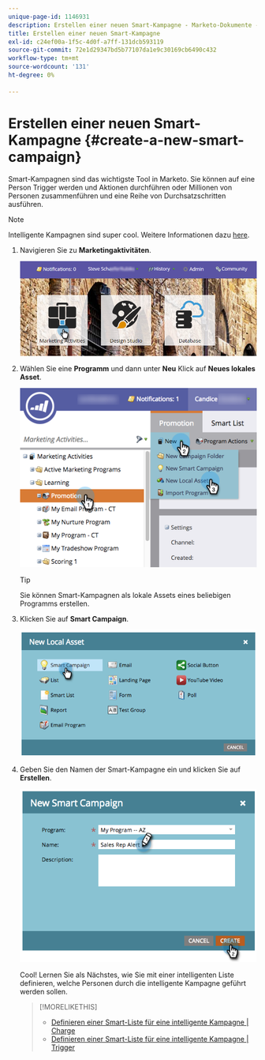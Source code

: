 ```yaml
---
unique-page-id: 1146931
description: Erstellen einer neuen Smart-Kampagne - Marketo-Dokumente - Produktdokumentation
title: Erstellen einer neuen Smart-Kampagne
exl-id: c24ef00a-1f5c-4d0f-a7ff-131dcb593119
source-git-commit: 72e1d29347bd5b77107da1e9c30169cb6490c432
workflow-type: tm+mt
source-wordcount: '131'
ht-degree: 0%

---
```


# Erstellen einer neuen Smart-Kampagne {#create-a-new-smart-campaign}

Smart-Kampagnen sind das wichtigste Tool in Marketo. Sie können auf eine Person Trigger werden und Aktionen durchführen oder Millionen von Personen zusammenführen und eine Reihe von Durchsatzschritten ausführen.

>[!NOTE]
>
>Intelligente Kampagnen sind super cool. Weitere Informationen dazu [here](/help/marketo/product-docs/core-marketo-concepts/smart-campaigns/understanding-smart-campaigns.md).

1. Navigieren Sie zu **Marketingaktivitäten**.

   ![](assets/login-marketing-activities.png)

1. Wählen Sie eine **Programm** und dann unter **Neu** Klick auf **Neues lokales Asset**.

   ![](assets/program-localassethands.png)

   >[!TIP]
   >
   >Sie können Smart-Kampagnen als lokale Assets eines beliebigen Programms erstellen.

1. Klicken Sie auf **Smart Campaign**.

   ![](assets/image2014-9-19-15-3a9-3a51.png)

1. Geben Sie den Namen der Smart-Kampagne ein und klicken Sie auf **Erstellen**.

   ![](assets/image2014-9-19-15-3a10-3a41.png)

   Cool! Lernen Sie als Nächstes, wie Sie mit einer intelligenten Liste definieren, welche Personen durch die intelligente Kampagne geführt werden sollen.

   >[!MORELIKETHIS]
   >
   >* [Definieren einer Smart-Liste für eine intelligente Kampagne | Charge](/help/marketo/product-docs/core-marketo-concepts/smart-campaigns/creating-a-smart-campaign/define-smart-list-for-smart-campaign-batch.md)
   >* [Definieren einer Smart-Liste für eine intelligente Kampagne | Trigger](/help/marketo/product-docs/core-marketo-concepts/smart-campaigns/creating-a-smart-campaign/define-smart-list-for-smart-campaign-trigger.md)

